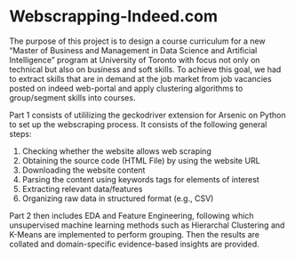 # Webscrapping-Indeed.com
The purpose of this project is to design a course curriculum for a new “Master of Business and Management in Data Science and Artificial Intelligence” program at University of Toronto with focus not only on technical but also on business and soft skills. To achieve this goal, we had to extract skills that are in demand at the job market from job vacancies posted on indeed web-portal and apply clustering algorithms to group/segment skills into courses.

Part 1 consists of utililizing the geckodriver extension for Arsenic on Python to set up the webscraping process. It consists of the following general steps:
1. Checking whether the website allows web scraping
2. Obtaining the source code (HTML File) by using the website URL
3. Downloading the website content
4. Parsing the content using keywords tags for elements of interest
5. Extracting relevant data/features
6. Organizing raw data in structured format (e.g., CSV)

Part 2 then includes EDA and Feature Engineering, following which unsupervised machine learning methods such as Hierarchal Clustering and K-Means are implemented to perform grouping. Then the results are collated and domain-specific evidence-based insights are provided.
